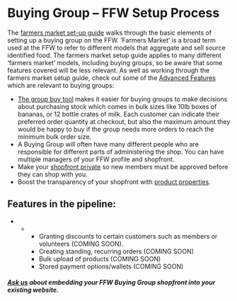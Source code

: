 # Buying Group – FFW Setup Process

The [farmers market set-up guide](/hubs-set-up-guide.md) walks through the basic elements of setting up a buying group on the FFW. ‘Farmers Market’ is a broad term used at the FFW to refer to different models that aggregate and sell source identified food. The farmers market setup guide applies to many different ‘farmers market’ models, including buying groups, so be aware that some features covered will be less relevant. As well as working through the farmers market setup guide, check out some of the [Advanced Features](/advanced-features.md) which are relevant to buying groups:

* [The group buy tool](/group-buy.md) makes it easier for buying groups to make decisions about purchasing stock which comes in bulk sizes like 10lb boxes of bananas, or 12 bottle crates of milk. Each customer can indicate their preferred order quantity at checkout, but also the maximum amount they would be happy to buy if the group needs more orders to reach the minimum bulk order size.
* A Buying Group will often have many different people who are responsible for different parts of administering the shop. You can have multiple managers of your FFW profile and shopfront.
* Make your [shopfront private](/private-shopfront.md) so new members must be approved before they can shop with you.
* Boost the transparency of your shopfront with [product properties](/product-properties.md).

## Features in the pipeline:

* * * Granting discounts to certain customers such as members or volunteers \(COMING SOON\).
    * Creating standing, recurring orders \(COMING SOON\)
    * Bulk upload of products \(COMING SOON\)
    * Stored payment options/wallets \(COMING SOON\)

##### [Ask us](mailto:hello@openfoodnetwork.org) about embedding your FFW Buying Group shopfront into your existing website.



